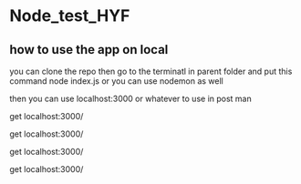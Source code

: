 # Node_test_HYF

## how to use the app on local
you can clone the repo then go to the terminatl in parent folder and put this command
node index.js
or you can use nodemon as well

then you can use localhost:3000 or whatever to use in post man

get
localhost:3000/

get
localhost:3000/

get
localhost:3000/

get
localhost:3000/
